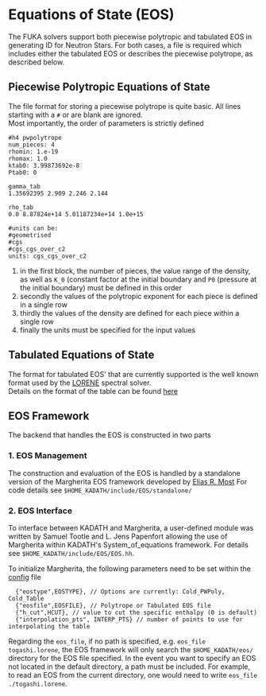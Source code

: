 # Equations of State (EOS)

The FUKA solvers support both piecewise polytropic and tabulated EOS in generating ID for Neutron Stars.  For both cases, a file is required
which includes either the tabulated EOS or describes the piecewise polytrope, as described below.

## Piecewise Polytropic Equations of State

The file format for storing a piecewise polytrope is quite basic.  All lines starting with a `#` or are blank are ignored.  
Most importantly, the order of parameters is strictly defined

```
#h4 pwpolytrope
num_pieces: 4
rhomin: 1.e-19
rhomax: 1.0
ktab0: 3.99873692e-8
Ptab0: 0

gamma_tab
1.35692395 2.909 2.246 2.144

rho_tab
0.0 8.87824e+14 5.01187234e+14 1.0e+15

#units can be:
#geometrised
#cgs
#cgs_cgs_over_c2
units: cgs_cgs_over_c2
```

1. in the first block, the number of pieces, the value range of the density, as well as `K_0` (constant factor at the initial boundary and `P0` (pressure at the initial boundary) must be defined in this order
2. secondly the values of the polytropic exponent for each piece is defined in a single row
3. thirdly the values of the density are defined for each piece within a single row
4. finally the units must be specified for the input values

## Tabulated Equations of State

The format for tabulated EOS' that are currently supported is the well known format used by the [LORENE](https://lorene.obspm.fr/) spectral solver.  
Details on the format of the table can be found [here](https://lorene.obspm.fr/Refguide/classLorene_1_1Eos__tabul.html)

## EOS Framework

The backend that handles the EOS is constructed in two parts

### 1. EOS Management

The construction and evaluation of the EOS is handled by a standalone version of 
the Margherita EOS framework developed by [Elias R. Most](emost@th.physik.uni-frankfurt.de)
For code details see `$HOME_KADATH/include/EOS/standalone/`

### 2. EOS Interface

To interface between KADATH and Margherita, a user-defined module was written by Samuel Tootle and L. Jens Papenfort allowing the use of Margherita within KADATH's System_of_equations framework. For details see `$HOME_KADATH/include/EOS/EOS.hh`.

To initialize Margherita, the following parameters need to be set within the [config](https://bitbucket.org/fukaws/fuka/src/fukav2//include/Configurator/) file

```
  {"eostype",EOSTYPE}, // Options are currently: Cold_PWPoly, Cold_Table
  {"eosfile",EOSFILE}, // Polytrope or Tabulated EOS file
  {"h_cut",HCUT}, // value to cut the specific enthalpy (0 is default)
  {"interpolation_pts", INTERP_PTS} // number of points to use for interpolating the table
```

Regarding the `eos_file`, if no path is specified, e.g. `eos_file togashi.lorene`, the EOS framework will only search the `$HOME_KADATH/eos/` directory for the EOS file specified.  In the event you want to specify an EOS not located in the default directory, a path must be included.  For example, to read an EOS from the current directory, one would need to write `eos_file ./togashi.lorene`.